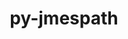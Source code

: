 ---
title: "py-jmespath"
layout: cache
categories: [package, develop-2025-05-04]
meta: {"compilers": ["none"], "num_specs": 1, "num_specs_by_stack": {"hep": 1, "root": 1}, "oss": ["ubuntu22.04"], "platforms": ["linux"], "stacks": ["hep", "root"], "targets": ["x86_64_v3"], "versions": ["1.0.1"]}
spec_details: [{"compiler": "none", "hash": "itbzwgijuotpcnbqtporabid2sfu7qat", "os": "ubuntu22.04", "platform": "linux", "size": "-", "stacks": ["hep", "root"], "target": "x86_64_v3", "variants": ["build_system=python_pip"], "versions": ["1.0.1"]}]
---